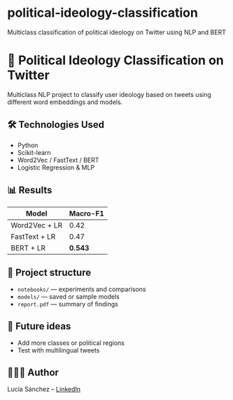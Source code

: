 # political-ideology-classification
Multiclass classification of political ideology on Twitter using NLP and BERT
# 🧠 Political Ideology Classification on Twitter

Multiclass NLP project to classify user ideology based on tweets using different word embeddings and models.

## 🛠️ Technologies Used
- Python
- Scikit-learn
- Word2Vec / FastText / BERT
- Logistic Regression & MLP

## 📊 Results
| Model       | Macro-F1 |
|-------------|-----------|
| Word2Vec + LR   | 0.42      |
| FastText + LR   | 0.47      |
| BERT + LR       | **0.543** |

## 📁 Project structure
- `notebooks/` — experiments and comparisons
- `models/` — saved or sample models
- `report.pdf` — summary of findings 

## 🚀 Future ideas
- Add more classes or political regions
- Test with multilingual tweets

## 👩🏻‍💻 Author
Lucía Sánchez – [LinkedIn](https://www.linkedin.com/in/lucia-sanchez-102978277)
